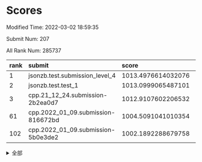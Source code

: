 # Scores

Modified Time: 2022-03-02 18:59:35

Submit Num: 207

All Rank Num: 285737

| rank |               submit               |       score        |       sigma        | pk_num |
| :--- | :--------------------------------- | :----------------- | :----------------- | :----- |
| 1    | jsonzb.test.submission_level_4     | 1013.4976614032076 | 0.8358069832309587 | 5519   |
| 2    | jsonzb.test.test_1                 | 1013.0999065487101 | 0.8199190719676547 | 5519   |
| 3    | cpp.21_12_24.submission-2b2ea0d7   | 1012.9107602206532 | 0.7727749248735437 | 5522   |
| 61   | cpp.2022_01_09.submission-816672bd | 1004.5091041010354 | 0.7217251908737401 | 5524   |
| 102  | cpp.2022_01_09.submission-5b0e3de2 | 1002.1892288679758 | 0.6990201089534962 | 5524   |


<details>
<summary>全部</summary>

| rank |                 submit                 |       score        |       sigma        | pk_num |
| :--- | :------------------------------------- | :----------------- | :----------------- | :----- |
| 1    | jsonzb.test.submission_level_4         | 1013.4976614032076 | 0.8358069832309587 | 5519   |
| 2    | jsonzb.test.test_1                     | 1013.0999065487101 | 0.8199190719676547 | 5519   |
| 3    | cpp.21_12_24.submission-2b2ea0d7       | 1012.9107602206532 | 0.7727749248735437 | 5522   |
| 4    | gobigger.level_3.submission_level_3_20 | 1011.3020264161232 | 0.7853771955252569 | 5519   |
| 5    | gobigger.level_3.submission_level_3_1  | 1011.2283792839152 | 0.7755874312707889 | 5521   |
| 6    | gobigger.level_3.submission_level_3_7  | 1011.1303350445152 | 0.7795171194408522 | 5521   |
| 7    | gobigger.level_3.submission_level_3_32 | 1011.1159759714055 | 0.7636756244245455 | 5517   |
| 8    | gobigger.level_3.submission_level_3_12 | 1011.0746133849595 | 0.7899580187769408 | 5520   |
| 9    | gobigger.level_3.submission_level_3_8  | 1011.0440475651254 | 0.8045128733520751 | 5525   |
| 10   | gobigger.level_3.submission_level_3_42 | 1011.0429852803301 | 0.7514440648850116 | 5524   |
| 11   | gobigger.level_3.submission_level_3_19 | 1011.0041756382757 | 0.7676279060729728 | 5522   |
| 12   | gobigger.level_3.submission_level_3_34 | 1010.7535870318686 | 0.7737234276656384 | 5524   |
| 13   | gobigger.level_3.submission_level_3_28 | 1010.6713142934692 | 0.7678475046415217 | 5518   |
| 14   | gobigger.level_3.submission_level_3_15 | 1010.6675447334941 | 0.7537408098511765 | 5518   |
| 15   | gobigger.level_3.submission_level_3_25 | 1010.6600289094592 | 0.779798507223045  | 5522   |
| 16   | gobigger.level_3.submission_level_3_44 | 1010.6463700520022 | 0.7550522547387881 | 5522   |
| 17   | gobigger.level_3.submission_level_3_35 | 1010.565115419628  | 0.7801134105244133 | 5529   |
| 18   | gobigger.level_3.submission_level_3_45 | 1010.5562535018499 | 0.7719453415020273 | 5518   |
| 19   | gobigger.level_3.submission_level_3_5  | 1010.5556055954089 | 0.78143672970065   | 5524   |
| 20   | gobigger.level_3.submission_level_3_30 | 1010.5494669022003 | 0.7678868450708626 | 5517   |
| 21   | gobigger.level_3.submission_level_3_14 | 1010.5182455305827 | 0.7431950928138601 | 5519   |
| 22   | gobigger.level_3.submission_level_3_48 | 1010.4126874111151 | 0.7657114159169005 | 5519   |
| 23   | gobigger.level_3.submission_level_3_33 | 1010.3501164390818 | 0.7455936126118942 | 5520   |
| 24   | gobigger.level_3.submission_level_3_38 | 1010.3498131497431 | 0.7646092496994953 | 5519   |
| 25   | gobigger.level_3.submission_level_3_27 | 1010.3410516080855 | 0.7663137110796023 | 5521   |
| 26   | gobigger.level_3.submission_level_3_40 | 1010.3337835087895 | 0.7782174766320643 | 5523   |
| 27   | gobigger.level_3.submission_level_3_11 | 1010.3323458849638 | 0.7664965723388196 | 5518   |
| 28   | gobigger.level_3.submission_level_3_9  | 1010.2488534042593 | 0.7757478374799002 | 5522   |
| 29   | gobigger.level_3.submission_level_3_13 | 1010.2343619110984 | 0.7705261240102336 | 5527   |
| 30   | gobigger.level_3.submission_level_3_24 | 1010.1613290795373 | 0.7506178716704449 | 5520   |
| 31   | gobigger.level_3.submission_level_3_10 | 1010.1572011215718 | 0.7742013330110129 | 5523   |
| 32   | gobigger.level_3.submission_level_3_49 | 1010.1393948765625 | 0.766847424880168  | 5525   |
| 33   | gobigger.level_3.submission_level_3_47 | 1010.0731972360481 | 0.7416546222808156 | 5521   |
| 34   | gobigger.level_3.submission_level_3_31 | 1010.0290308057309 | 0.7562552963963478 | 5519   |
| 35   | gobigger.level_3.submission_level_3_26 | 1009.9942415688423 | 0.7541818722323226 | 5526   |
| 36   | gobigger.level_3.submission_level_3_16 | 1009.8228602460216 | 0.739530415306223  | 5521   |
| 37   | gobigger.level_3.submission_level_3_22 | 1009.735499998477  | 0.7615497913046799 | 5523   |
| 38   | gobigger.level_3.submission_level_3_2  | 1009.6911465252319 | 0.7482931421744182 | 5524   |
| 39   | gobigger.level_3.submission_level_3_17 | 1009.5182310251652 | 0.7455788052755312 | 5523   |
| 40   | gobigger.level_3.submission_level_3_39 | 1009.4885464037195 | 0.7544994176034484 | 5522   |
| 41   | gobigger.level_3.submission_level_3_0  | 1009.4642214327996 | 0.7451626778943653 | 5516   |
| 42   | gobigger.level_3.submission_level_3_4  | 1009.3892711489956 | 0.758435339955566  | 5522   |
| 43   | gobigger.level_3.submission_level_3_41 | 1009.3205486612952 | 0.753439680929315  | 5516   |
| 44   | gobigger.level_3.submission_level_3_37 | 1009.2711378206019 | 0.7408340088893582 | 5517   |
| 45   | gobigger.level_3.submission_level_3_29 | 1009.252141093694  | 0.750093254328042  | 5512   |
| 46   | gobigger.level_3.submission_level_3_6  | 1009.2317957443103 | 0.7456345376357325 | 5515   |
| 47   | gobigger.level_3.submission_level_3_3  | 1009.0632666181809 | 0.742212253954124  | 5522   |
| 48   | gobigger.level_3.submission_level_3_23 | 1009.0160815836796 | 0.7690479482144364 | 5519   |
| 49   | gobigger.level_3.submission_level_3_43 | 1008.9448546765119 | 0.7392745053954911 | 5525   |
| 50   | gobigger.level_3.submission_level_3_36 | 1008.851148806682  | 0.7549105399568038 | 5519   |
| 51   | gobigger.level_3.submission_level_3_21 | 1008.5817456775544 | 0.7477349751300155 | 5526   |
| 52   | gobigger.level_3.submission_level_3_46 | 1008.308885978052  | 0.7422660005643403 | 5523   |
| 53   | gobigger.level_3.submission_level_3_18 | 1008.2366374828626 | 0.7630374088203692 | 5517   |
| 54   | gobigger.level_1.submission_level_1_33 | 1005.1006156394373 | 0.7170727191670275 | 5525   |
| 55   | gobigger.level_1.submission_level_1_4  | 1004.9790297698335 | 0.7151762012718844 | 5522   |
| 56   | gobigger.level_1.submission_level_1_31 | 1004.9299738454213 | 0.7302148041639765 | 5520   |
| 57   | gobigger.level_1.submission_level_1_39 | 1004.7899085435555 | 0.7207458474847682 | 5523   |
| 58   | gobigger.level_1.submission_level_1_43 | 1004.6187942485443 | 0.7277767643927249 | 5520   |
| 59   | gobigger.level_1.submission_level_1_47 | 1004.599402327769  | 0.7097698741949601 | 5520   |
| 60   | gobigger.level_1.submission_level_1_38 | 1004.5888150305933 | 0.731030834155266  | 5519   |
| 61   | cpp.2022_01_09.submission-816672bd     | 1004.5091041010354 | 0.7217251908737401 | 5524   |
| 62   | gobigger.level_1.submission_level_1_16 | 1004.5073871077732 | 0.7196095421288169 | 5519   |
| 63   | gobigger.level_1.submission_level_1_24 | 1004.3288631098854 | 0.7195842178378195 | 5521   |
| 64   | gobigger.level_1.submission_level_1_14 | 1004.1329802100055 | 0.7273437716621198 | 5524   |
| 65   | gobigger.level_1.submission_level_1_49 | 1003.9537185034242 | 0.7167713219086538 | 5523   |
| 66   | gobigger.level_1.submission_level_1_12 | 1003.9162701998423 | 0.7191362266077166 | 5521   |
| 67   | gobigger.level_1.submission_level_1_22 | 1003.7950076288961 | 0.7122093195423355 | 5518   |
| 68   | gobigger.level_1.submission_level_1_11 | 1003.6922631129104 | 0.722610799727285  | 5520   |
| 69   | gobigger.level_1.submission_level_1_20 | 1003.6835726109407 | 0.7219803746259499 | 5528   |
| 70   | gobigger.level_1.submission_level_1_32 | 1003.6788658110746 | 0.7168835306278477 | 5520   |
| 71   | gobigger.level_1.submission_level_1_2  | 1003.6414600849499 | 0.7198837422422364 | 5522   |
| 72   | gobigger.level_1.submission_level_1_26 | 1003.6081233281104 | 0.7235716253928665 | 5517   |
| 73   | gobigger.level_1.submission_level_1_48 | 1003.4781272264178 | 0.7080591964725202 | 5524   |
| 74   | gobigger.level_1.submission_level_1_28 | 1003.4638242730605 | 0.7144606406299664 | 5524   |
| 75   | gobigger.level_1.submission_level_1_27 | 1003.4415076283552 | 0.7324718228103938 | 5523   |
| 76   | gobigger.level_1.submission_level_1_46 | 1003.3968742038905 | 0.7124028006808795 | 5521   |
| 77   | gobigger.level_1.submission_level_1_9  | 1003.3809868082922 | 0.7174414446854551 | 5519   |
| 78   | gobigger.level_1.submission_level_1_44 | 1003.3705340665384 | 0.725448830395185  | 5522   |
| 79   | gobigger.level_1.submission_level_1_37 | 1003.3676145243074 | 0.7149088675001971 | 5522   |
| 80   | gobigger.level_1.submission_level_1_19 | 1003.32836946211   | 0.7268569140774014 | 5520   |
| 81   | gobigger.level_1.submission_level_1_7  | 1003.3126539066984 | 0.7103892913277827 | 5522   |
| 82   | gobigger.level_1.submission_level_1_8  | 1003.1676283728725 | 0.7084507343658956 | 5515   |
| 83   | gobigger.level_1.submission_level_1_0  | 1003.1378404908113 | 0.7069958191903355 | 5525   |
| 84   | gobigger.level_1.submission_level_1_15 | 1003.078017794404  | 0.7114438645496683 | 5520   |
| 85   | gobigger.level_1.submission_level_1_25 | 1003.0397529039499 | 0.7149244478283333 | 5530   |
| 86   | gobigger.level_1.submission_level_1_42 | 1003.0076285394186 | 0.7212693328902248 | 5525   |
| 87   | gobigger.level_1.submission_level_1_5  | 1003.0036922549687 | 0.7133674369909165 | 5519   |
| 88   | gobigger.level_1.submission_level_1_29 | 1002.9472615216348 | 0.7324930028229504 | 5520   |
| 89   | gobigger.level_1.submission_level_1_1  | 1002.8586203069183 | 0.7235032873601582 | 5521   |
| 90   | gobigger.level_1.submission_level_1_30 | 1002.8323411860839 | 0.7096237093959217 | 5522   |
| 91   | gobigger.level_1.submission_level_1_45 | 1002.8139519801282 | 0.718144324128873  | 5522   |
| 92   | gobigger.level_1.submission_level_1_23 | 1002.6921716497744 | 0.730087225830362  | 5525   |
| 93   | gobigger.level_1.submission_level_1_40 | 1002.6663456072325 | 0.7134117942129233 | 5525   |
| 94   | gobigger.level_1.submission_level_1_35 | 1002.6499110789659 | 0.7204577058517776 | 5521   |
| 95   | gobigger.level_1.submission_level_1_6  | 1002.6431968765472 | 0.7057179877497071 | 5522   |
| 96   | gobigger.level_1.submission_level_1_10 | 1002.5952002064896 | 0.7163476301822695 | 5525   |
| 97   | gobigger.level_1.submission_level_1_17 | 1002.5421756312695 | 0.7199854591571636 | 5516   |
| 98   | gobigger.level_1.submission_level_1_18 | 1002.5301028717516 | 0.7161125064647392 | 5522   |
| 99   | gobigger.level_1.submission_level_1_13 | 1002.418933402331  | 0.70971562346741   | 5521   |
| 100  | gobigger.level_1.submission_level_1_34 | 1002.3203557618116 | 0.7146514193617333 | 5517   |
| 101  | gobigger.level_1.submission_level_1_3  | 1002.3202251365982 | 0.7156047597222849 | 5522   |
| 102  | cpp.2022_01_09.submission-5b0e3de2     | 1002.1892288679758 | 0.6990201089534962 | 5524   |
| 103  | gobigger.level_1.submission_level_1_36 | 1002.1884728847276 | 0.7058305179773186 | 5519   |
| 104  | gobigger.level_1.submission_level_1_41 | 1001.8948950518471 | 0.7183575060150909 | 5524   |
| 105  | gobigger.level_1.submission_level_1_21 | 1001.5251743573234 | 0.715214785088819  | 5520   |
| 106  | gobigger.random.submission_random_13   | 997.1930072230125  | 0.7036914893836216 | 5521   |
| 107  | gobigger.random.submission_random_19   | 997.0780888478785  | 0.7072676394421438 | 5522   |
| 108  | gobigger.random.submission_random_45   | 997.0381199978577  | 0.7004122815505973 | 5519   |
| 109  | gobigger.random.submission_random_39   | 997.0319806316002  | 0.7052470870258993 | 5522   |
| 110  | gobigger.random.submission_random_11   | 996.9705609534072  | 0.6958388916666723 | 5521   |
| 111  | gobigger.random.submission_random_44   | 996.6798870007799  | 0.7072149746366796 | 5517   |
| 112  | gobigger.random.submission_random_40   | 996.6220898111371  | 0.6946471727470741 | 5527   |
| 113  | gobigger.random.submission_random_0    | 996.5398572504565  | 0.7159802107562421 | 5522   |
| 114  | gobigger.random.submission_random_34   | 996.485997174339   | 0.6990555663643332 | 5525   |
| 115  | gobigger.random.submission_random_10   | 996.4584090625623  | 0.7086868399687789 | 5517   |
| 116  | gobigger.random.submission_random_22   | 996.3693967437305  | 0.7103166704706962 | 5524   |
| 117  | gobigger.random.submission_random_28   | 996.3375722800039  | 0.709404706707682  | 5516   |
| 118  | gobigger.random.submission_random_49   | 996.3243746862855  | 0.721825717472564  | 5522   |
| 119  | gobigger.random.submission_random_5    | 996.3229859725733  | 0.7172129293087114 | 5522   |
| 120  | gobigger.random.submission_random_12   | 996.279650733812   | 0.7116086595032688 | 5520   |
| 121  | gobigger.random.submission_random_14   | 996.263051298831   | 0.7157341690776636 | 5528   |
| 122  | gobigger.random.submission_random_38   | 996.2509596515196  | 0.7170599021670776 | 5519   |
| 123  | gobigger.random.submission_random_24   | 996.2489640219628  | 0.7163168997110905 | 5521   |
| 124  | gobigger.random.submission_random_9    | 996.2045764542307  | 0.7182062316940133 | 5520   |
| 125  | gobigger.random.submission_random_37   | 996.2009835989493  | 0.7106593980682887 | 5522   |
| 126  | gobigger.random.submission_random_43   | 996.1183951539049  | 0.6999203243156916 | 5525   |
| 127  | gobigger.random.submission_random_20   | 995.9914451195367  | 0.7092577765220581 | 5523   |
| 128  | gobigger.random.submission_random_29   | 995.9765985005963  | 0.708369542987301  | 5521   |
| 129  | gobigger.random.submission_random_18   | 995.9488867997687  | 0.7133785653109636 | 5524   |
| 130  | gobigger.random.submission_random_17   | 995.9142803291014  | 0.7195259528502803 | 5520   |
| 131  | gobigger.random.submission_random_31   | 995.9083790213836  | 0.7092521637524954 | 5527   |
| 132  | gobigger.random.submission_random_30   | 995.8677502722928  | 0.7067728318167574 | 5523   |
| 133  | gobigger.random.submission_random_25   | 995.8252154892305  | 0.7053768658626091 | 5518   |
| 134  | gobigger.random.submission_random_48   | 995.811836186054   | 0.7095828056194339 | 5522   |
| 135  | gobigger.random.submission_random_36   | 995.7723412860348  | 0.7072030206049226 | 5520   |
| 136  | gobigger.random.submission_random_46   | 995.7702137569437  | 0.7168218701600627 | 5521   |
| 137  | gobigger.random.submission_random_7    | 995.7356145655743  | 0.7139940670283565 | 5520   |
| 138  | gobigger.random.submission_random_2    | 995.7077323496743  | 0.701689826632608  | 5525   |
| 139  | gobigger.random.submission_random_1    | 995.6858355242814  | 0.7141876025723992 | 5520   |
| 140  | gobigger.random.submission_random_6    | 995.6615216604848  | 0.7139147420136044 | 5525   |
| 141  | gobigger.random.submission_random_23   | 995.6612358744412  | 0.7154138901548297 | 5520   |
| 142  | gobigger.random.submission_random_32   | 995.6031798877616  | 0.7083799387247812 | 5524   |
| 143  | gobigger.random.submission_random_26   | 995.5824831759849  | 0.7113156990602029 | 5525   |
| 144  | gobigger.random.submission_random_27   | 995.5753362594495  | 0.7190069732359131 | 5525   |
| 145  | gobigger.random.submission_random_15   | 995.5592357237598  | 0.708740498404445  | 5517   |
| 146  | gobigger.random.submission_random_33   | 995.5381864930517  | 0.7049373994787383 | 5519   |
| 147  | gobigger.random.submission_random_16   | 995.4082904699528  | 0.7061038466987051 | 5525   |
| 148  | gobigger.random.submission_random_21   | 995.4013788561433  | 0.712238138112408  | 5517   |
| 149  | gobigger.random.submission_random_42   | 995.3835626430523  | 0.7088568046633729 | 5522   |
| 150  | gobigger.random.submission_random_47   | 995.1954671538393  | 0.7008267344006428 | 5521   |
| 151  | gobigger.random.submission_random_3    | 995.1721675667166  | 0.709954624322692  | 5523   |
| 152  | gobigger.random.submission_random_4    | 995.0745824279209  | 0.7252273047116612 | 5522   |
| 153  | gobigger.random.submission_random_41   | 994.9057162890422  | 0.7183829220921921 | 5524   |
| 154  | gobigger.random.submission_random_8    | 994.8390909495225  | 0.719339887263759  | 5521   |
| 155  | gobigger.random.submission_random_35   | 994.6660127221704  | 0.7244589407425797 | 5524   |
| 156  | gobigger.level_2.submission_level_2_24 | 994.6167776718638  | 0.7222393437163468 | 5521   |
| 157  | gobigger.level_2.submission_level_2_20 | 993.6085703430733  | 0.7361044593798114 | 5522   |
| 158  | gobigger.level_2.submission_level_2_37 | 993.5413034281517  | 0.7322865105224131 | 5522   |
| 159  | gobigger.level_2.submission_level_2_4  | 993.5030839046218  | 0.7525826769665527 | 5523   |
| 160  | gobigger.level_2.submission_level_2_12 | 993.4284427481011  | 0.7328634120116801 | 5515   |
| 161  | gobigger.level_2.submission_level_2_27 | 992.9594719517942  | 0.7434993741237379 | 5523   |
| 162  | gobigger.level_2.submission_level_2_40 | 992.7264133660375  | 0.7366251798149339 | 5523   |
| 163  | gobigger.level_2.submission_level_2_21 | 992.65115737898    | 0.7519161170882108 | 5519   |
| 164  | gobigger.level_2.submission_level_2_6  | 992.6372756011905  | 0.7396967835682157 | 5522   |
| 165  | gobigger.level_2.submission_level_2_47 | 992.6187883543063  | 0.7164565632682245 | 5520   |
| 166  | gobigger.level_2.submission_level_2_15 | 992.5858413495077  | 0.72716969086756   | 5518   |
| 167  | gobigger.level_2.submission_level_2_49 | 992.5499222429505  | 0.7388727420176909 | 5519   |
| 168  | gobigger.level_2.submission_level_2_48 | 992.5477374201274  | 0.7253897204260523 | 5522   |
| 169  | gobigger.level_2.submission_level_2_38 | 992.5157904388199  | 0.738036589212485  | 5523   |
| 170  | gobigger.level_2.submission_level_2_10 | 992.4397476467208  | 0.7370209369615273 | 5519   |
| 171  | gobigger.level_2.submission_level_2_19 | 992.4144306011418  | 0.7435653487910439 | 5522   |
| 172  | gobigger.level_2.submission_level_2_35 | 992.3846947077027  | 0.7381665125889318 | 5520   |
| 173  | gobigger.level_2.submission_level_2_22 | 992.30967394778    | 0.7421723059036116 | 5524   |
| 174  | gobigger.level_2.submission_level_2_8  | 992.2908535721926  | 0.730074661550286  | 5524   |
| 175  | gobigger.level_2.submission_level_2_25 | 992.2553514644894  | 0.7608565707485696 | 5522   |
| 176  | gobigger.level_2.submission_level_2_2  | 992.18952598107    | 0.7338487865587677 | 5524   |
| 177  | gobigger.level_2.submission_level_2_7  | 992.1326009865968  | 0.7406342998446145 | 5524   |
| 178  | gobigger.level_2.submission_level_2_18 | 992.0865967041174  | 0.7454217047346778 | 5524   |
| 179  | gobigger.level_2.submission_level_2_23 | 992.0852876781582  | 0.756620849436679  | 5522   |
| 180  | gobigger.level_2.submission_level_2_11 | 992.0042681572243  | 0.7354068525969593 | 5519   |
| 181  | gobigger.level_2.submission_level_2_30 | 991.9788516447809  | 0.7272685238294418 | 5522   |
| 182  | gobigger.level_2.submission_level_2_42 | 991.9185555668898  | 0.7418323027517456 | 5525   |
| 183  | gobigger.level_2.submission_level_2_44 | 991.8852365116213  | 0.7573087121860377 | 5517   |
| 184  | gobigger.level_2.submission_level_2_46 | 991.7062385914736  | 0.7626022277065926 | 5518   |
| 185  | gobigger.level_2.submission_level_2_43 | 991.7019157240113  | 0.7510013670642119 | 5521   |
| 186  | gobigger.level_2.submission_level_2_28 | 991.6904918919387  | 0.7417242022698911 | 5524   |
| 187  | gobigger.level_2.submission_level_2_34 | 991.6583446486     | 0.7838471387540477 | 5523   |
| 188  | gobigger.level_2.submission_level_2_45 | 991.6347075777614  | 0.7467792480849111 | 5523   |
| 189  | gobigger.level_2.submission_level_2_41 | 991.6283035374437  | 0.7479784796783945 | 5523   |
| 190  | gobigger.level_2.submission_level_2_0  | 991.6064269805154  | 0.7652116397093415 | 5523   |
| 191  | gobigger.level_2.submission_level_2_3  | 991.5786869962499  | 0.7410519730623217 | 5526   |
| 192  | gobigger.level_2.submission_level_2_17 | 991.48995782941    | 0.7513433299605855 | 5523   |
| 193  | gobigger.level_2.submission_level_2_32 | 991.4418956293995  | 0.752288142178588  | 5523   |
| 194  | gobigger.level_2.submission_level_2_29 | 991.171037189749   | 0.760405472122097  | 5525   |
| 195  | gobigger.level_2.submission_level_2_36 | 991.0846481792863  | 0.7507321797666912 | 5517   |
| 196  | gobigger.level_2.submission_level_2_13 | 991.0526842276539  | 0.7548337228787925 | 5521   |
| 197  | gobigger.level_2.submission_level_2_9  | 990.9909898036078  | 0.7484618209661414 | 5525   |
| 198  | gobigger.level_2.submission_level_2_14 | 990.9734366561564  | 0.7509982737442558 | 5527   |
| 199  | gobigger.level_2.submission_level_2_31 | 990.825276977267   | 0.7669388682195252 | 5520   |
| 200  | gobigger.level_2.submission_level_2_5  | 990.7913662320085  | 0.7658415803201615 | 5525   |
| 201  | gobigger.level_2.submission_level_2_39 | 990.76953981142    | 0.7573769283782181 | 5525   |
| 202  | gobigger.level_2.submission_level_2_33 | 990.6137008029175  | 0.7490135079771322 | 5518   |
| 203  | gobigger.level_2.submission_level_2_16 | 990.5822225089358  | 0.7588658587643047 | 5519   |
| 204  | gobigger.level_2.submission_level_2_1  | 990.239844481759   | 0.7601173299607689 | 5523   |
| 205  | gobigger.level_2.submission_level_2_26 | 989.7581007943481  | 0.7758733537507666 | 5520   |
| 206  | gobigger.none.submission_none_0        | 976.9326762222104  | 1.3602011749802279 | 5519   |
| 207  | gobigger.none.submission_none_1        | 975.2356279880139  | 1.5355406612131735 | 5520   |

</details>